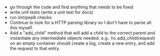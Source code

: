* go through the code and find anything that needs to be fixed 
* write unit tests (write a unit test for docs)
* run lint/pep8 checks 
* Continue to look for a HTTP parsing library so I don't have to parse all this myself. 
* Add a "add_child" method that will add a child to the correct parent and instantiate any intermediate objects needed. e.g.: hc.add_child(request) on an empty container should create a log, create a new entry, and add the request to that entry. 



